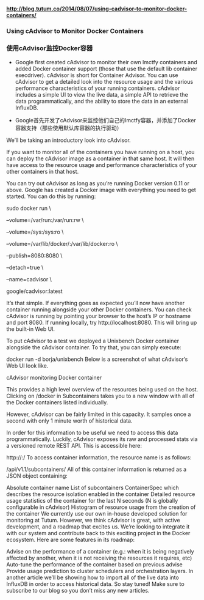 #### http://blog.tutum.co/2014/08/07/using-cadvisor-to-monitor-docker-containers/


### Using cAdvisor to Monitor Docker Containers

### 使用cAdvisor监控Docker容器

- Google first created cAdvisor to monitor their own lmctfy containers and added Docker container support (those that use the default lib container execdriver). cAdvisor is short for Container Advisor. You can use cAdvisor to get a detailed look into the resource usage and the various performance characteristics of your running containers. cAdvisor includes a simple UI to view the live data, a simple API to retrieve the data programmatically, and the ability to store the data in an external InfluxDB.

- Google首先开发了cAdvisor来监控他们自己的Imctfy容器，并添加了Docker容器支持（那些使用默认库容器的执行驱动） 


We’ll be taking an introductory look into cAdvisor.

If you want to monitor all of the containers you have running on a host, you can deploy the cAdvisor image as a container in that same host. It will then have access to the resource usage and performance characteristics of your other containers in that host.

You can try out cAdvisor as long as you’re running Docker version 0.11 or above. Google has created a Docker image with everything you need to get started. You can do this by running:

sudo docker run \

–volume=/var/run:/var/run:rw \

–volume=/sys:/sys:ro \

–volume=/var/lib/docker/:/var/lib/docker:ro \

–publish=8080:8080 \

–detach=true \

–name=cadvisor \

google/cadvisor:latest

It’s that simple. If everything goes as expected you’ll now have another container running alongside your other Docker containers. You can check cAdvisor is running by pointing your browser to the host’s IP or hostname and port 8080. If running locally, try http://localhost:8080. This will bring up the built-in Web UI.

To put cAdvisor to a test we deployed a Unixbench Docker container alongside the cAdvisor container. To try that, you can simply execute:

docker run -d borja/unixbench
Below is a screenshot of what cAdvisor’s Web UI look like.

 

cAdvisor monitoring Docker container

 

This provides a high level overview of the resources being used on the host. Clicking on /docker in Subcontainers takes you to a new window with all of the Docker containers listed individually.

However, cAdvisor can be fairly limited in this capacity. It samples once a second with only 1 minute worth of historical data.

In order for this information to be useful we need to access this data programmatically. Luckily, cAdvisor exposes its raw and processed stats via a versioned remote REST API. This is accessible here:

http://<hostname>:<port>/
To access container information, the resource name is as follows:

/api/v1.1/subcontainers/
All of this container information is returned as a JSON object containing:

Absolute container name
List of subcontainers
ContainerSpec which describes the resource isolation enabled in the container
Detailed resource usage statistics of the container for the last N seconds (N is globally configurable in cAdvisor)
Histogram of resource usage from the creation of the container
We currently use our own in-house developed solution for monitoring at Tutum. However, we think cAdvisor is great, with active development, and a roadmap that excites us. We’re looking to integrate it with our system and contribute back to this exciting project in the Docker ecosystem.  Here are some features in its roadmap:

Advise on the performance of a container (e.g.: when it is being negatively affected by another, when it is not receiving the resources it requires, etc)
Auto-tune the performance of the container based on previous advise
Provide usage prediction to cluster schedulers and orchestration layers.
In another article we’ll be showing how to import all of the live data into InfluxDB in order to access historical data. So stay tuned! Make sure to subscribe to our blog so you don’t miss any new articles.

